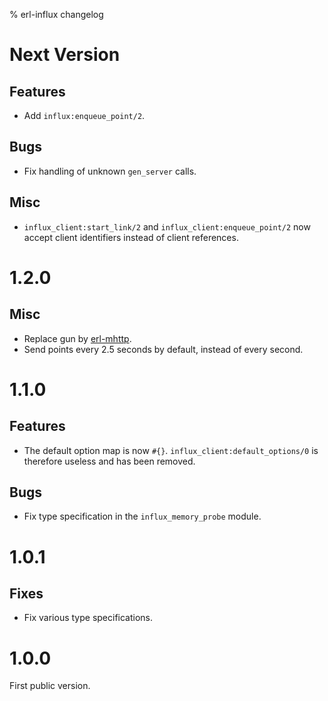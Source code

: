 % erl-influx changelog

# Next Version
## Features
- Add `influx:enqueue_point/2`.
## Bugs
- Fix handling of unknown `gen_server` calls.
## Misc
- `influx_client:start_link/2` and `influx_client:enqueue_point/2` now accept
  client identifiers instead of client references.

# 1.2.0
## Misc
- Replace gun by [erl-mhttp](https://github.com/galdor/erl-mhttp).
- Send points every 2.5 seconds by default, instead of every second.

# 1.1.0
## Features
- The default option map is now `#{}`. `influx_client:default_options/0` is
  therefore useless and has been removed.
## Bugs
- Fix type specification in the `influx_memory_probe` module.

# 1.0.1
## Fixes
- Fix various type specifications.

# 1.0.0
First public version.
